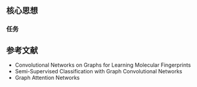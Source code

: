 ## 核心思想
### 任务

## 参考文献
- Convolutional Networks on Graphs for Learning Molecular Fingerprints
- Semi-Supervised Classification with Graph Convolutional Networks
- Graph Attention Networks